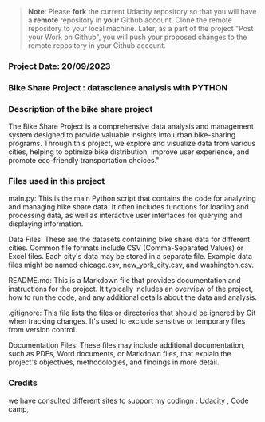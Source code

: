 >**Note**: Please **fork** the current Udacity repository so that you will have a **remote** repository in **your** Github account. Clone the remote repository to your local machine. Later, as a part of the project "Post your Work on Github", you will push your proposed changes to the remote repository in your Github account.

### Project Date: 20/09/2023


### Bike Share Project : datascience analysis with PYTHON 


### Description of the bike share project 

The Bike Share Project is a comprehensive data analysis and management system designed to provide valuable
insights into urban bike-sharing programs. Through this project, we explore and visualize data from various cities, helping to optimize bike distribution, 
improve user experience, and promote eco-friendly transportation choices."

### Files used in this project

main.py: This is the main Python script that contains the code for analyzing and managing bike share data. It often includes functions for loading and processing data, as well as interactive user interfaces for querying and displaying information.

Data Files: These are the datasets containing bike share data for different cities. Common file formats include CSV (Comma-Separated Values) or Excel files. Each city's data may be stored in a separate file. Example data files might be named chicago.csv, new_york_city.csv, and washington.csv.

README.md: This is a Markdown file that provides documentation and instructions for the project. It typically includes an overview of the project, how to run the code, and any additional details about the data and analysis.

.gitignore: This file lists the files or directories that should be ignored by Git when tracking changes. It's used to exclude sensitive or temporary files from version control.

Documentation Files: These files may include additional documentation, such as PDFs, Word documents, or Markdown files, that explain the project's objectives, methodologies, and findings in more detail.

### Credits

we have  consulted different sites to support my codingn : Udacity , Code camp, 

